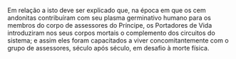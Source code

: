 ﻿Em relação a isto deve ser explicado que, na época em que os cem andonitas contribuíram com seu plasma germinativo humano para os membros do corpo de assessores do Príncipe, os Portadores de Vida introduziram nos seus corpos mortais o complemento dos circuitos do sistema; e assim eles foram capacitados a viver concomitantemente com o grupo de assessores, século após século, em desafio à morte física.